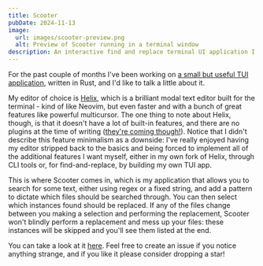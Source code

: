 ```yaml
---
title: Scooter
pubDate: 2024-11-13
image:
  url: images/scooter-preview.png
  alt: Preview of Scooter running in a terminal window
description: An interactive find and replace terminal UI application I've been working on.
---
```


For the past couple of months I've been working on [a small but useful TUI application](https://github.com/thomasschafer/scooter), written in Rust, and I'd like to talk a little about it.

My editor of choice is [Helix](https://github.com/helix-editor/helix/), which is a brilliant modal text editor built for the terminal - kind of like Neovim, but even faster and with a bunch of great features like powerful multicursor. The one thing to note about Helix, though, is that it doesn't have a lot of built-in features, and there are no plugins at the time of writing ([they're coming though!](https://github.com/helix-editor/helix/discussions/3806)). Notice that I didn't describe this feature minimalism as a downside: I've really enjoyed having my editor stripped back to the basics and being forced to implement all of the additional features I want myself, either in my own fork of Helix, through CLI tools or, for find-and-replace, by building my own TUI app.

This is where Scooter comes in, which is my application that allows you to search for some text, either using regex or a fixed string, and add a pattern to dictate which files should be searched through. You can then select which instances found should be replaced. If any of the files change between you making a selection and performing the replacement, Scooter won't blindly perform a replacement and mess up your files: these instances will be skipped and you'll see them listed at the end.

You can take a look at it [here](https://github.com/thomasschafer/scooter). Feel free to create an issue if you notice anything strange, and if you like it please consider dropping a star!
